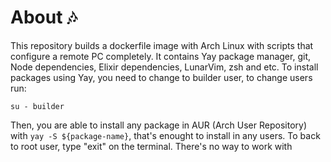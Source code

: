 # About :notes:

This repository builds a dockerfile image with Arch Linux with scripts that configure a remote PC completely. It contains Yay package manager, git, Node dependencies, Elixir dependencies, LunarVim, zsh and etc.
To install packages using Yay, you need to change to builder user, to change users run:
~~~shell
su - builder
~~~
Then, you are able to install any package in AUR (Arch User Repository) with ```yay -S ${package-name}```, that's enought to install in any users. To back to root user, type "exit" on the terminal.
There's no way to work with 
